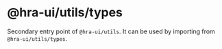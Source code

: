 # @hra-ui/utils/types

Secondary entry point of `@hra-ui/utils`. It can be used by importing from `@hra-ui/utils/types`.
